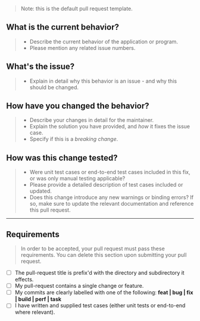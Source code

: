> Note: this is the default pull request template. 

## What is the current behavior?
> * Describe the current behavior of the application or program. 
> * Please mention any related issue numbers. 

## What's the issue? 
> * Explain in detail why this behavior is an issue - and why this should be changed.

## How have you changed the behavior?
> * Describe your changes in detail for the maintainer. 
> * Explain the solution you have provided, and *how* it fixes the issue case. 
> * Specify if this is a *breaking change*. 

## How was this change tested? 
> * Were unit test cases or end-to-end test cases included in this fix, or was only manual testing applicable? 
> * Please provide a detailed description of test cases included or updated.
> * Does this change introduce any new warnings or binding errors? If so, make sure to update the relevant documentation and reference this pull request.

---- 

## Requirements

> In order to be accepted, your pull request must pass these requirements. You can delete this section upon submitting your pull request. 

* [ ] The pull-request title is prefix'd with the directory and subdirectory it effects. 
* [ ] My pull-request contains a single change or feature. 
* [ ] My commits are clearly labelled with one of the following: **feat | bug | fix | build | perf | task**
* [ ] I have written and supplied test cases (either unit tests or end-to-end where relevant). 
